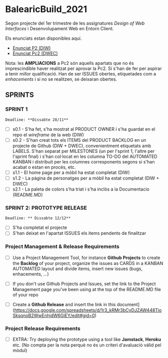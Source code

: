 # BalearicBuild_2021
Segon projecte del 1er trimestre de les assignatures _Design of Web Interfaces_ i Desenvolupament Web en Entorn Client.

Els enunciats estan disponibles aquí. 

- [Enunciat P2 (DIW)](https://docs.google.com/document/d/1Xf5YXEFK-uyKkfcKPDUHtSW9Ta3xRqP4V1f_vQ0mb_U/edit#)
- [Enunciat Pc2 (DWEC)](https://docs.google.com/document/d/1lx-whEXZHYdUa27IJMJCYJfctSzRPL8DxmKn1Fh4ld4/edit#)

Nota: les **AMPLIACIONS** a Pc2 són aquells apartats que no és imprescindible haver realitzat per aprovar la Pc2. Sí s'han de fer per aspirar a tenir millor qualificació. Han de ser ISSUES obertes, etiquetades com a _enhacements_ i si no se realitzen, se deixaran obertes.

## SPRINTS

### SPRINT 1
`Deadline: **Dissabte 28/11**`

- [ ] s0.1 - S'ha fet, s'ha mostrat al PRODUCT OWNER i s'ha guardat en el repo el _wireframe_ de la web (DIW)
- [ ] s0.2 - S'han creat tots els ITEMS del PRODUCT BACKLOG en un projecte de Github (DIW + DWEC), convenientment etiquetats amb LABELS. S'han separat per MILESTONES (un per l'sprint 1, l'altre per l'sprint final) i s'han col·locat en les columna TO-DO del AUTOMATED KANBAN i distribuit per les columnes corresponents segons si s'han acabat o estan en procés, etc.
- [ ] s1.1 - El home page per a mòbil ha estat completat (DIW)
- [ ] s1.2 - La pàgina de personatges per a mòbil ha estat completat (DIW + DWEC)
- [ ] s2.1 - La paleta de colors s'ha triat i s'ha inclòs a la Documentacio (README.MD)
 
### SPRINT 2: PROTOTYPE RELEASE
`Deadline: ** Dissabte 12/12**`

- [ ] S'ha completat el projecte
- [ ] S'han deixat en l'apartat ISSUES els items pendents de finalitzar

### Project Management & Release Requirements

- [ ] Use a Project Management Tool, for instance **Github Projects** to create the **Backlog** of your project, organize the issues as CARDS in a KANBAN AUTOMATED layout and divide items, insert new issues (bugs, enhacements, ...) 
- [ ] If you don't use Github Projects and Issues, set the link to the Project Management page you've been using at the top of the README.MD file of your repo
- [ ] Create a **Github Release** and insert the link in this document](https://docs.google.com/spreadsheets/d/1r3_kRMr3bCyDJZAW448TioSksqnoB2WwEnhjdW6GiEY/edit#gid=0)


### Project Release Requirements

- [ ] EXTRA: Try deploying the prototype using a tool like **Jamstack**, **Heroku** etc. (No compta per la nota perquè no és un criteri d'avaluaciò válid pel mòdul)